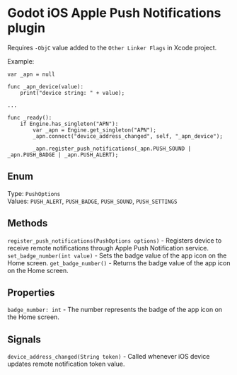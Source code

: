 # Godot iOS Apple Push Notifications plugin

Requires `-ObjC` value added to the `Other Linker Flags` in Xcode project.

Example:

```
var _apn = null

func _apn_device(value):
	print("device string: " + value);

...

func _ready():
    if Engine.has_singleton("APN"):
        var _apn = Engine.get_singleton("APN");
        _apn.connect("device_address_changed", self, "_apn_device");

        _apn.register_push_notifications(_apn.PUSH_SOUND | _apn.PUSH_BADGE | _apn.PUSH_ALERT);		
```

## Enum

Type: `PushOptions`  
Values: `PUSH_ALERT`, `PUSH_BADGE`, `PUSH_SOUND`, `PUSH_SETTINGS`

## Methods

`register_push_notifications(PushOptions options)` - Registers device to receive remote notifications through Apple Push Notification service.
`set_badge_number(int value)` - Sets the badge value of the app icon on the Home screen.
`get_badge_number()` - Returns the badge value of the app icon on the Home screen.

## Properties

`badge_number: int` - The number represents the badge of the app icon on the Home screen.

## Signals

`device_address_changed(String token)` - Called whenever iOS device updates remote notification token value.
